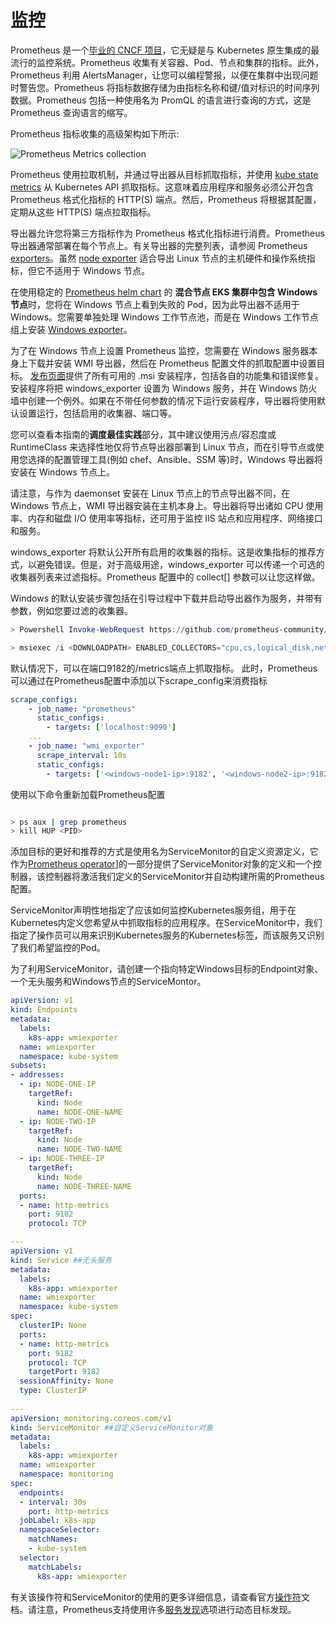 # 监控

Prometheus 是一个[毕业的 CNCF 项目](https://www.cncf.io/projects/)，它无疑是与 Kubernetes 原生集成的最流行的监控系统。Prometheus 收集有关容器、Pod、节点和集群的指标。此外，Prometheus 利用 AlertsManager，让您可以编程警报，以便在集群中出现问题时警告您。Prometheus 将指标数据存储为由指标名称和键/值对标识的时间序列数据。Prometheus 包括一种使用名为 PromQL 的语言进行查询的方式，这是 Prometheus 查询语言的缩写。

Prometheus 指标收集的高级架构如下所示:

![Prometheus Metrics collection](./images/prom.png)

Prometheus 使用拉取机制，并通过导出器从目标抓取指标，并使用 [kube state metrics](https://github.com/kubernetes/kube-state-metrics) 从 Kubernetes API 抓取指标。这意味着应用程序和服务必须公开包含 Prometheus 格式化指标的 HTTP(S) 端点。然后，Prometheus 将根据其配置，定期从这些 HTTP(S) 端点拉取指标。

导出器允许您将第三方指标作为 Prometheus 格式化指标进行消费。Prometheus 导出器通常部署在每个节点上。有关导出器的完整列表，请参阅 Prometheus [exporters](https://prometheus.io/docs/instrumenting/exporters/)。虽然 [node exporter](https://github.com/prometheus/node_exporter) 适合导出 Linux 节点的主机硬件和操作系统指标，但它不适用于 Windows 节点。

在使用稳定的 [Prometheus helm chart](https://github.com/prometheus-community/helm-charts) 的 **混合节点 EKS 集群中包含 Windows 节点**时，您将在 Windows 节点上看到失败的 Pod，因为此导出器不适用于 Windows。您需要单独处理 Windows 工作节点池，而是在 Windows 工作节点组上安装 [Windows exporter](https://github.com/prometheus-community/windows_exporter)。

为了在 Windows 节点上设置 Prometheus 监控，您需要在 Windows 服务器本身上下载并安装 WMI 导出器，然后在 Prometheus 配置文件的抓取配置中设置目标。
[发布页面](https://github.com/prometheus-community/windows_exporter/releases)提供了所有可用的 .msi 安装程序，包括各自的功能集和错误修复。安装程序将把 windows_exporter 设置为 Windows 服务，并在 Windows 防火墙中创建一个例外。如果在不带任何参数的情况下运行安装程序，导出器将使用默认设置运行，包括启用的收集器、端口等。

您可以查看本指南的**调度最佳实践**部分，其中建议使用污点/容忍度或 RuntimeClass 来选择性地仅将节点导出器部署到 Linux 节点，而在引导节点或使用您选择的配置管理工具(例如 chef、Ansible、SSM 等)时，Windows 导出器将安装在 Windows 节点上。

请注意，与作为 daemonset 安装在 Linux 节点上的节点导出器不同，在 Windows 节点上，WMI 导出器安装在主机本身上。导出器将导出诸如 CPU 使用率、内存和磁盘 I/O 使用率等指标，还可用于监控 IIS 站点和应用程序、网络接口和服务。

windows_exporter 将默认公开所有启用的收集器的指标。这是收集指标的推荐方式，以避免错误。但是，对于高级用途，windows_exporter 可以传递一个可选的收集器列表来过滤指标。Prometheus 配置中的 collect[] 参数可以让您这样做。

Windows 的默认安装步骤包括在引导过程中下载并启动导出器作为服务，并带有参数，例如您要过滤的收集器。

```powershell
> Powershell Invoke-WebRequest https://github.com/prometheus-community/windows_exporter/releases/download/v0.13.0/windows_exporter-0.13.0-amd64.msi -OutFile <DOWNLOADPATH>

> msiexec /i <DOWNLOADPATH> ENABLED_COLLECTORS="cpu,cs,logical_disk,net,os,system,container,memory"
```

默认情况下，可以在端口9182的/metrics端点上抓取指标。
此时，Prometheus可以通过在Prometheus配置中添加以下scrape_config来消费指标

```yaml
scrape_configs:
    - job_name: "prometheus"
      static_configs:
        - targets: ['localhost:9090']
    ...
    - job_name: "wmi_exporter"
      scrape_interval: 10s
      static_configs:
        - targets: ['<windows-node1-ip>:9182', '<windows-node2-ip>:9182', ...]
```

使用以下命令重新加载Prometheus配置

```bash

> ps aux | grep prometheus
> kill HUP <PID>

```

添加目标的更好和推荐的方式是使用名为ServiceMonitor的自定义资源定义，它作为[Prometheus operator](https://github.com/prometheus-operator/kube-prometheus/releases)]的一部分提供了ServiceMonitor对象的定义和一个控制器，该控制器将激活我们定义的ServiceMonitor并自动构建所需的Prometheus配置。

ServiceMonitor声明性地指定了应该如何监控Kubernetes服务组，用于在Kubernetes内定义您希望从中抓取指标的应用程序。在ServiceMonitor中，我们指定了操作员可以用来识别Kubernetes服务的Kubernetes标签，而该服务又识别了我们希望监控的Pod。

为了利用ServiceMonitor，请创建一个指向特定Windows目标的Endpoint对象、一个无头服务和Windows节点的ServiceMontor。

```yaml
apiVersion: v1
kind: Endpoints
metadata:
  labels:
    k8s-app: wmiexporter
  name: wmiexporter
  namespace: kube-system
subsets:
- addresses:
  - ip: NODE-ONE-IP
    targetRef:
      kind: Node
      name: NODE-ONE-NAME
  - ip: NODE-TWO-IP
    targetRef:
      kind: Node
      name: NODE-TWO-NAME
  - ip: NODE-THREE-IP
    targetRef:
      kind: Node
      name: NODE-THREE-NAME
  ports:
  - name: http-metrics
    port: 9182
    protocol: TCP

---
apiVersion: v1
kind: Service ##无头服务
metadata:
  labels:
    k8s-app: wmiexporter
  name: wmiexporter
  namespace: kube-system
spec:
  clusterIP: None
  ports:
  - name: http-metrics
    port: 9182
    protocol: TCP
    targetPort: 9182
  sessionAffinity: None
  type: ClusterIP
  
---
apiVersion: monitoring.coreos.com/v1
kind: ServiceMonitor ##自定义ServiceMonitor对象
metadata:
  labels:
    k8s-app: wmiexporter
  name: wmiexporter
  namespace: monitoring
spec:
  endpoints:
  - interval: 30s
    port: http-metrics
  jobLabel: k8s-app
  namespaceSelector:
    matchNames:
    - kube-system
  selector:
    matchLabels:
      k8s-app: wmiexporter
```

有关该操作符和ServiceMonitor的使用的更多详细信息，请查看官方[操作符](https://github.com/prometheus-operator/kube-prometheus)文档。请注意，Prometheus支持使用许多[服务发现](https://prometheus.io/blog/2015/06/01/advanced-service-discovery/)选项进行动态目标发现。